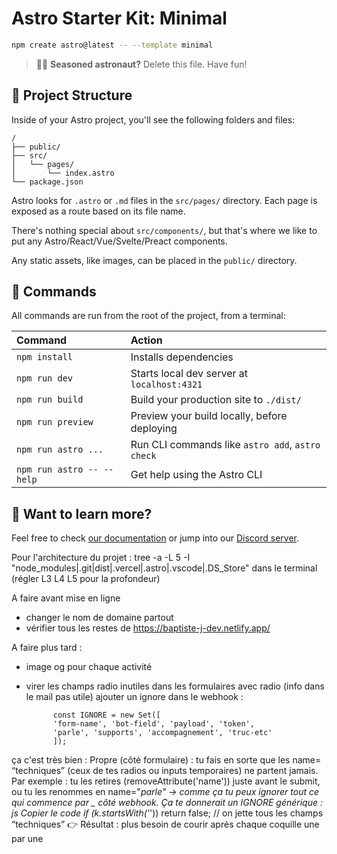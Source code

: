 # Astro Starter Kit: Minimal

```sh
npm create astro@latest -- --template minimal
```

> 🧑‍🚀 **Seasoned astronaut?** Delete this file. Have fun!

## 🚀 Project Structure

Inside of your Astro project, you'll see the following folders and files:

```text
/
├── public/
├── src/
│   └── pages/
│       └── index.astro
└── package.json
```

Astro looks for `.astro` or `.md` files in the `src/pages/` directory. Each page is exposed as a route based on its file name.

There's nothing special about `src/components/`, but that's where we like to put any Astro/React/Vue/Svelte/Preact components.

Any static assets, like images, can be placed in the `public/` directory.

## 🧞 Commands

All commands are run from the root of the project, from a terminal:

| Command                   | Action                                           |
| :------------------------ | :----------------------------------------------- |
| `npm install`             | Installs dependencies                            |
| `npm run dev`             | Starts local dev server at `localhost:4321`      |
| `npm run build`           | Build your production site to `./dist/`          |
| `npm run preview`         | Preview your build locally, before deploying     |
| `npm run astro ...`       | Run CLI commands like `astro add`, `astro check` |
| `npm run astro -- --help` | Get help using the Astro CLI                     |

## 👀 Want to learn more?

Feel free to check [our documentation](https://docs.astro.build) or jump into our [Discord server](https://astro.build/chat).


Pour l'architecture du projet :
tree -a -L 5 -I "node_modules|.git|dist|.vercel|.astro|.vscode|.DS_Store"
dans le terminal (régler L3 L4 L5 pour la profondeur)

A faire avant mise en ligne
- changer le nom de domaine partout
- vérifier tous les restes de https://baptiste-j-dev.netlify.app/

A faire plus tard :
- image og pour chaque activité
- virer les champs radio inutiles dans les formulaires avec radio (info dans le mail pas utile)
ajouter un ignore dans le webhook :

            const IGNORE = new Set([
            'form-name', 'bot-field', 'payload', 'token',
            'parle', 'supports', 'accompagnement', 'truc-etc'
            ]);

ça c'est très bien :
Propre (côté formulaire) : tu fais en sorte que les name= “techniques” (ceux de tes radios ou inputs temporaires) ne partent jamais. Par exemple :
tu les retires (removeAttribute('name')) juste avant le submit,
ou tu les renommes en name="_parle" → comme ça tu peux ignorer tout ce qui commence par _ côté webhook.
Ça te donnerait un IGNORE générique :
js
Copier le code
if (k.startsWith('_')) return false; // on jette tous les champs “techniques”
👉 Résultat : plus besoin de courir après chaque coquille une par une